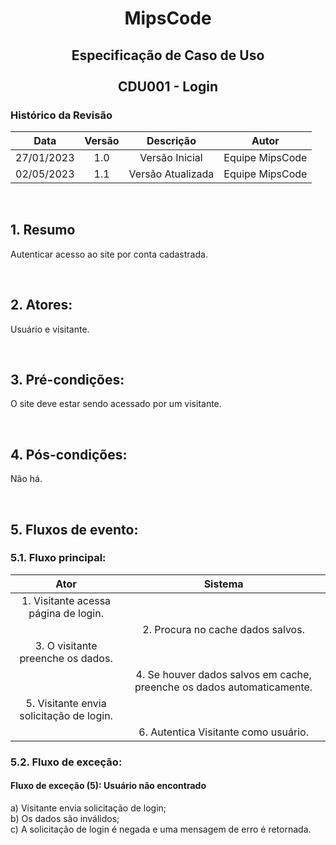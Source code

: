 # <p align="center"> MipsCode </p>


## <p align="center"> Especificação de Caso de Uso <br><br> CDU001 - Login </p> 

### Histórico da Revisão 

| Data | Versão | Descrição | Autor |
| :-----: | :-----: | :-----: | :-----: |
| 27/01/2023 | 1.0 | Versão Inicial | Equipe MipsCode |
| 02/05/2023 | 1.1 | Versão Atualizada | Equipe MipsCode |

<br>

## 1. Resumo
Autenticar acesso ao site por conta cadastrada.

<br>

## 2. Atores: 
Usuário e visitante.

<br>

## 3. Pré-condições:
O site deve estar sendo acessado por um visitante.

<br>

## 4. Pós-condições: 
Não há.

<br>

## 5. Fluxos de evento:
### 5.1. Fluxo principal:

| Ator | Sistema |
| :-----------------: | :-----------------: | 
| 1. Visitante acessa página de login. | |  
|  | 2. Procura no cache dados salvos. |
| 3. O visitante preenche os dados. | | 
|  | 4. Se houver dados salvos em cache, preenche os dados automaticamente. |
| 5. Visitante envia solicitação de login. | | 
|  | 6. Autentica Visitante como usuário. |

### 5.2. Fluxo de exceção:
#### Fluxo de exceção (5): Usuário não encontrado
a) Visitante envia solicitação de login; <br>
b) Os dados são inválidos;  <br>
c) A solicitação de login é negada e uma mensagem de erro é retornada.
